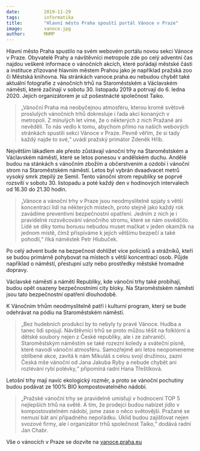 ```yaml
---
date:         2019-11-29
tags:         informatika
title:        "Hlavní město Praha spouští portál Vánoce v Praze"
image: 	      vanoce.jpg
author:       MHMP
---
```


Hlavní město Praha spustilo na svém webovém portálu novou sekci Vánoce v Praze. Obyvatelé Prahy a návštěvníci metropole zde po celý adventní čas najdou veškeré informace o vánočních akcích, které pořádají městské části a instituce zřizované hlavním městem Prahou jako je například pražská zoo či Městská knihovna. Na stránkách vanoce.praha.eu nebudou chybět také aktuální fotografie z vánočních trhů na Staroměstském a Václavském náměstí, které začínají v sobotu 30. listopadu 2019 a potrvají do 6. ledna 2020. Jejich organizátorem je už pošestnácté společnost Taiko.

> „Vánoční Praha má neobyčejnou atmosféru, kterou kromě světově proslulých vánočních trhů dokresluje i řada akcí konaných v metropoli. Z minulých let víme, že o některých z nich Pražané ani nevěděli. To nás vedlo k tomu, abychom přímo na našich webových stránkách spustili sekci Vánoce v Praze. Pevně věřím, že si tady každý najde to své,“ uvádí pražský primátor Zdeněk Hřib.

Největším lákadlem ale přesto zůstávají vánoční trhy na Staroměstském a Václavském náměstí, které se letos ponesou v andělském duchu. Andělé budou na stánkách s vánočním zbožím a občerstvením a ozdobí i vánoční strom na Staroměstském náměstí. Letos byl vybrán dvaadvacet metrů vysoký smrk ztepilý ze Semil. Tento vánoční strom republiky se poprvé rozsvítí v sobotu 30. listopadu a poté každý den v hodinových intervalech od 16.30 do 21.30 hodin.

> „Vánoce a vánoční trhy v Praze jsou neodmyslitelně spjaty s větší koncentrací lidí na některých místech, proto stejně jako každý rok zavádíme preventivní bezpečnostní opatření. Jedním z nich je i pravidelné rozsvěcování vánočního stromu, které se nám osvědčilo. Lidé se díky tomu bonusu nebudou muset mačkat v jeden okamžik na jednom místě, čímž přispíváme k jejich většímu bezpečí a také pohodlí,“ říká náměstek Petr Hlubuček.

Po celý advent bude na bezpečnost dohlížet více policistů a strážníků, kteří se budou primárně pohybovat na místech s větší koncentrací osob. Půjde například o náměstí, přestupní uzly nebo prostředky městské hromadné dopravy.

Václavské náměstí a námětí Republiky, kde vánoční trhy také probíhají, budou opět osazeny bezpečnostními city bloky. Na Staroměstském náměstí jsou tato bezpečnostní opatření dlouhodobě.

K Vánočním trhům neodmyslitelně patří i kulturní program, který se bude odehrávat na pódiu na Staroměstském náměstí. 

> „Bez hudebních produkcí by to nebyly ty pravé Vánoce. Hudba a tanec lidi spojují. Návštěvníci trhů se proto můžou těšit na folklórní a dětské soubory nejen z České republiky, ale i ze zahraničí. Staroměstským náměstím se také rozezní koledy a sváteční písně, které navodí vánoční atmosféru. Samozřejmě ani letos neopomeneme oblíbené akce, zavítá k nám Mikuláš s celou svojí družinou, zazní Česká mše vánoční od Jana Jakuba Ryby a nebude chybět ani rozlévání rybí polévky,“ připomíná radní Hana Třeštíková.

Letošní trhy mají navíc ekologický rozměr, a proto se vánoční pochutiny budou podávat ze 100% BIO kompostovatelného nádobí. 

> „Pražské vánoční trhy se pravidelně umisťují v hodnocení TOP 5 nejlepších trhů na světě. A tím, že prodejci budou nabízet jídlo v kompostovatelném nádobí, jsme zase o něco světovější. Pražané se nemusí bát ani případného nepořádku. Úklid budou zajišťovat nejen svozové firmy, ale i organizátor trhů společnost Taiko,“ dodává radní Jan Chabr.

Vše o vánocích v Praze se dozvíte na [vanoce.praha.eu](http://www.praha.eu/jnp/cz/o_meste/magistrat/tiskovy_servis/akce_a_kampane/vanoce_2019/index.html)

 
